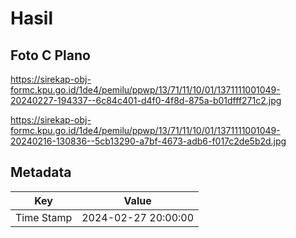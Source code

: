 # Hasil

## Foto C Plano

https://sirekap-obj-formc.kpu.go.id/1de4/pemilu/ppwp/13/71/11/10/01/1371111001049-20240227-194337--6c84c401-d4f0-4f8d-875a-b01dfff271c2.jpg

https://sirekap-obj-formc.kpu.go.id/1de4/pemilu/ppwp/13/71/11/10/01/1371111001049-20240216-130836--5cb13290-a7bf-4673-adb6-f017c2de5b2d.jpg


## Metadata

| Key        | Value               |
| ---------- | ------------------- |
| Time Stamp | 2024-02-27 20:00:00 |




